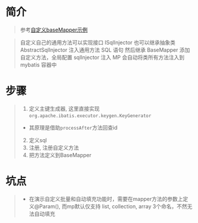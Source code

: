# 简介
> 参考[自定义baseMapper示例](https://gitee.com/baomidou/mybatis-plus-samples/tree/master/mybatis-plus-sample-deluxe)

> 自定义自己的通用方法可以实现接口 ISqlInjector 也可以继承抽象类 AbstractSqlInjector 注入通用方法 SQL 语句 然后继承 BaseMapper 添加自定义方法，全局配置 sqlInjector 注入 MP 会自动将类所有方法注入到 mybatis 容器中

# 步骤

> 1. 定义主键生成器, 这里直接实现`org.apache.ibatis.executor.keygen.KeyGenerator`
>   - 其原理是借助`processAfter`方法回查id
> 2. 定义sql
> 3. 注册, 注册自定义方法
> 4. 把方法定义到BaseMapper

# 坑点
> - 在演示自定义批量和自动填充功能时，需要在mapper方法的参数上定义@Param(), 而mp默认仅支持 list, collection, array 3个命名，不然无法自动填充